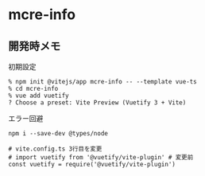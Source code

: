 mcre-info
================

## 開発時メモ

初期設定

```
% npm init @vitejs/app mcre-info -- --template vue-ts
% cd mcre-info
% vue add vuetify
? Choose a preset: Vite Preview (Vuetify 3 + Vite)
```

エラー回避

```
npm i --save-dev @types/node
```

```
# vite.config.ts 3行目を変更
# import vuetify from '@vuetify/vite-plugin' # 変更前
const vuetify = require('@vuetify/vite-plugin')
```

